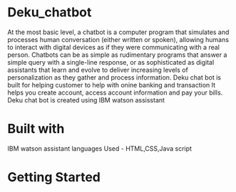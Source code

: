 # Deku_chatbot
At the most basic level, a chatbot is a computer program that simulates and processes human conversation (either written or spoken), allowing humans to interact with digital devices as if they were communicating with a real person. Chatbots can be as simple as rudimentary programs that answer a simple query with a single-line response, or as sophisticated as digital assistants that learn and evolve to deliver increasing levels of personalization as they gather and process information.
Deku chat bot is built for helping customer to help with onine banking and transaction 
It helps you create account, access account information and pay your bills.
Deku chat bot is created using IBM watson assisstant 

# Built with 
IBM watson assistant 
languages Used - HTML,CSS,Java script 

# Getting Started
